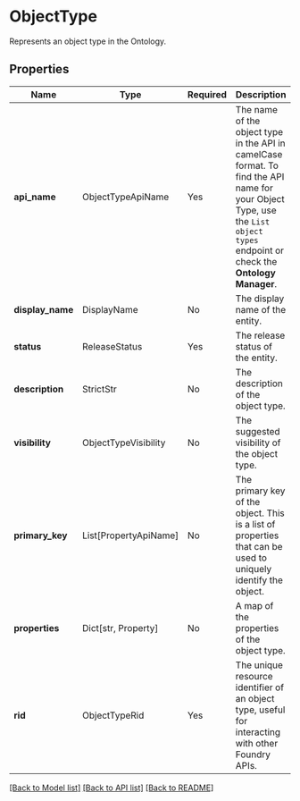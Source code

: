 # ObjectType

Represents an object type in the Ontology.

## Properties
| Name | Type | Required | Description |
| ------------ | ------------- | ------------- | ------------- |
**api_name** | ObjectTypeApiName | Yes | The name of the object type in the API in camelCase format. To find the API name for your Object Type, use the `List object types` endpoint or check the **Ontology Manager**.  |
**display_name** | DisplayName | No | The display name of the entity. |
**status** | ReleaseStatus | Yes | The release status of the entity. |
**description** | StrictStr | No | The description of the object type. |
**visibility** | ObjectTypeVisibility | No | The suggested visibility of the object type. |
**primary_key** | List[PropertyApiName] | No | The primary key of the object. This is a list of properties that can be used to uniquely identify the object. |
**properties** | Dict[str, Property] | No | A map of the properties of the object type. |
**rid** | ObjectTypeRid | Yes | The unique resource identifier of an object type, useful for interacting with other Foundry APIs. |


[[Back to Model list]](../../README.md#documentation-for-models) [[Back to API list]](../../README.md#documentation-for-api-endpoints) [[Back to README]](../../README.md)
